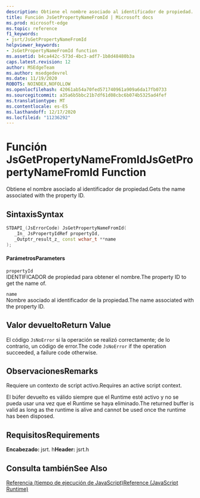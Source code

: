 ```yaml
---
description: Obtiene el nombre asociado al identificador de propiedad.
title: Función JsGetPropertyNameFromId | Microsoft docs
ms.prod: microsoft-edge
ms.topic: reference
f1_keywords:
- jsrt/JsGetPropertyNameFromId
helpviewer_keywords:
- JsGetPropertyNameFromId function
ms.assetid: b4ca442c-573d-4bc3-adf7-1b8d48480b3a
caps.latest.revision: 12
author: MSEdgeTeam
ms.author: msedgedevrel
ms.date: 11/19/2020
ROBOTS: NOINDEX,NOFOLLOW
ms.openlocfilehash: 42061ab54a70fed571740961a909a6da17fb0733
ms.sourcegitcommit: a35a6b5bbc21b7df61d08cbc6b074b5325ad4fef
ms.translationtype: MT
ms.contentlocale: es-ES
ms.lasthandoff: 12/17/2020
ms.locfileid: "11236292"
---
```

# <span data-ttu-id="05432-103">Función JsGetPropertyNameFromId</span><span class="sxs-lookup"><span data-stu-id="05432-103">JsGetPropertyNameFromId Function</span></span>

<span data-ttu-id="05432-104">Obtiene el nombre asociado al identificador de propiedad.</span><span class="sxs-lookup"><span data-stu-id="05432-104">Gets the name associated with the property ID.</span></span>  
  
## <span data-ttu-id="05432-105">Sintaxis</span><span class="sxs-lookup"><span data-stu-id="05432-105">Syntax</span></span>  
  
```cpp  
STDAPI_(JsErrorCode) JsGetPropertyNameFromId(  
   _In_ JsPropertyIdRef propertyId,  
   _Outptr_result_z_ const wchar_t **name  
);  
```  
  
#### <span data-ttu-id="05432-106">Parámetros</span><span class="sxs-lookup"><span data-stu-id="05432-106">Parameters</span></span>  
 `propertyId`  
 <span data-ttu-id="05432-107">IDENTIFICADOR de propiedad para obtener el nombre.</span><span class="sxs-lookup"><span data-stu-id="05432-107">The property ID to get the name of.</span></span>  
  
 `name`  
 <span data-ttu-id="05432-108">Nombre asociado al identificador de la propiedad.</span><span class="sxs-lookup"><span data-stu-id="05432-108">The name associated with the property ID.</span></span>  
  
## <span data-ttu-id="05432-109">Valor devuelto</span><span class="sxs-lookup"><span data-stu-id="05432-109">Return Value</span></span>  
 <span data-ttu-id="05432-110">El código `JsNoError` si la operación se realizó correctamente; de lo contrario, un código de error.</span><span class="sxs-lookup"><span data-stu-id="05432-110">The code `JsNoError` if the operation succeeded, a failure code otherwise.</span></span>  
  
## <span data-ttu-id="05432-111">Observaciones</span><span class="sxs-lookup"><span data-stu-id="05432-111">Remarks</span></span>  
 <span data-ttu-id="05432-112">Requiere un contexto de script activo.</span><span class="sxs-lookup"><span data-stu-id="05432-112">Requires an active script context.</span></span>  
  
 <span data-ttu-id="05432-113">El búfer devuelto es válido siempre que el Runtime esté activo y no se pueda usar una vez que el Runtime se haya eliminado.</span><span class="sxs-lookup"><span data-stu-id="05432-113">The returned buffer is valid as long as the runtime is alive and cannot be used once the runtime has been disposed.</span></span>  
  
## <span data-ttu-id="05432-114">Requisitos</span><span class="sxs-lookup"><span data-stu-id="05432-114">Requirements</span></span>  
 <span data-ttu-id="05432-115">**Encabezado:** jsrt. h</span><span class="sxs-lookup"><span data-stu-id="05432-115">**Header:** jsrt.h</span></span>  
  
## <span data-ttu-id="05432-116">Consulta también</span><span class="sxs-lookup"><span data-stu-id="05432-116">See Also</span></span>  
 [<span data-ttu-id="05432-117">Referencia (tiempo de ejecución de JavaScript)</span><span class="sxs-lookup"><span data-stu-id="05432-117">Reference (JavaScript Runtime)</span></span>](../chakra-hosting/reference-javascript-runtime.md)
